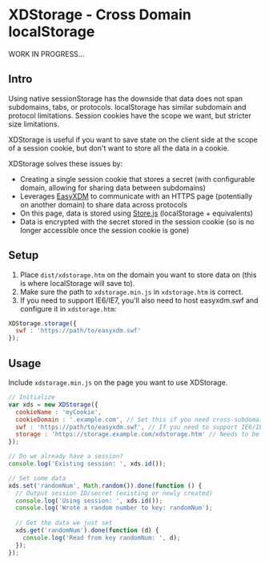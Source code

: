 XDStorage - Cross Domain localStorage
=====================================

WORK IN PROGRESS...

Intro
-----

Using native sessionStorage has the downside that data does not span subdomains, tabs, or protocols. localStorage has similar subdomain and protocol limitations. Session cookies have the scope we want, but stricter size limitations.

XDStorage is useful if you want to save state on the client side at the scope of a session cookie, but don't want to store all the data in a cookie.

XDStorage solves these issues by:

* Creating a single session cookie that stores a secret (with configurable domain, allowing for sharing data between subdomains)
* Leverages [EasyXDM](http://easyxdm.net/) to communicate with an HTTPS page (potentially on another domain) to share data across protocols
 * On this page, data is stored using [Store.js](https://github.com/marcuswestin/store.js/) (localStorage + equivalents)
 * Data is encrypted with the secret stored in the session cookie (so is no longer accessible once the session cookie is gone)

Setup
-----
1. Place ```dist/xdstorage.htm``` on the domain you want to store data on (this is where localStorage will save to).
2. Make sure the path to ```xdstorage.min.js``` in ```xdstorage.htm``` is correct.
3. If you need to support IE6/IE7, you'll also need to host easyxdm.swf and configure it in ```xdstorage.htm```:

```javascript
XDStorage.storage({
  swf : 'https://path/to/easyxdm.swf'
});
```

Usage
-----
Include ```xdstorage.min.js``` on the page you want to use XDStorage.

```javascript
// Initialize
var xds = new XDStorage({
  cookieName : 'myCookie',
  cookieDomain : '.example.com', // Set this if you need cross-subdomain support. Remember the leading dot.
  swf : 'https://path/to/easyxdm.swf', // If you need to support IE6/IE7. Must match the location in xdstorage.htm
  storage : 'https://storage.example.com/xdstorage.htm' // Needs to be HTTPS if you want access to the data cross-protocol
});

// Do we already have a session?
console.log('Existing session: ', xds.id());

// Set some data
xds.set('randomNum', Math.random()).done(function () {
  // Output session ID/secret (existing or newly created)
  console.log('Using session: ', xds.id());
  console.log('Wrote a random number to key: randomNum');
  
  // Get the data we just set
  xds.get('randomNum').done(function (d) {
    console.log('Read from key randomNum: ', d);
  });
});
```
